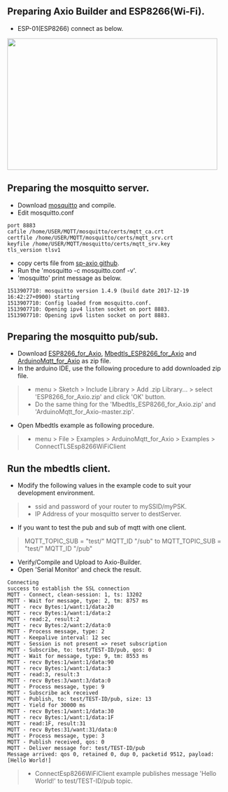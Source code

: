 ## Preparing Axio Builder and ESP8266(Wi-Fi).
* ESP-01(ESP8266) connect as below.

<img src="https://cloud.githubusercontent.com/assets/24871079/25421283/0bcb21f8-2a97-11e7-9a80-09a5e0b249ec.png" width="480" height="300" />

## Preparing the mosquitto server.
* Download [mosquitto](https://github.com/eclipse/mosquitto.git) and compile.
* Edit mosquitto.conf
```
port 8883
cafile /home/USER/MQTT/mosquitto/certs/mqtt_ca.crt
certfile /home/USER/MQTT/mosquitto/certs/mqtt_srv.crt
keyfile /home/USER/MQTT/mosquitto/certs/mqtt_srv.key
tls_version tlsv1
```
* copy certs file from [sp-axio github](https://github.com/sp-axio/ArduinoMqtt_for_Axio/tree/master/test_certs).
* Run the 'mosquitto -c mosquitto.conf -v'.
* 'mosquitto' print message as below.
```
1513907710: mosquitto version 1.4.9 (build date 2017-12-19 16:42:27+0900) starting
1513907710: Config loaded from mosquitto.conf.
1513907710: Opening ipv4 listen socket on port 8883.
1513907710: Opening ipv6 listen socket on port 8883.
```

## Preparing the mosquitto pub/sub.
* Download  [ESP8266_for_Axio](https://github.com/sp-axio/ESP8266_for_Axio), [Mbedtls_ESP8266_for_Axio](https://github.com/sp-axio/Mbedtls_ESP8266_for_Axio) and [ArduinoMqtt_for_Axio](https://github.com/sp-axio/ArduinoMqtt_for_Axio) as zip file.
* In the arduino IDE, use the following procedure to add downloaded zip file.
> * menu > Sketch > Include Library > Add .zip Library... > select 'ESP8266_for_Axio.zip' and click 'OK' button.
> * Do the same thing for the 'Mbedtls_ESP8266_for_Axio.zip' and 'ArduinoMqtt_for_Axio-master.zip'.
* Open Mbedtls example as following procedure.
> * menu > File > Examples > ArduinoMqtt_for_Axio > Examples > ConnectTLSEsp8266WiFiClient

## Run the mbedtls client.
* Modify the following values in the example code to suit your development environment.
> * ssid and password of your router to mySSID/myPSK.
> * IP Address of your mosquitto server to destServer.
* If you want to test the pub and sub of mqtt with one client.
> MQTT_TOPIC_SUB = "test/" MQTT_ID "/sub" to MQTT_TOPIC_SUB = "test/" MQTT_ID "/pub"
* Verify/Compile and Upload to Axio-Builder.
* Open 'Serial Monitor' and check the result.
```
Connecting
success to establish the SSL connection
MQTT - Connect, clean-session: 1, ts: 13202
MQTT - Wait for message, type: 2, tm: 8757 ms
MQTT - recv Bytes:1/want:1/data:20
MQTT - recv Bytes:1/want:1/data:2
MQTT - read:2, result:2
MQTT - recv Bytes:2/want:2/data:0
MQTT - Process message, type: 2
MQTT - Keepalive interval: 12 sec
MQTT - Session is not present => reset subscription
MQTT - Subscribe, to: test/TEST-ID/pub, qos: 0
MQTT - Wait for message, type: 9, tm: 8553 ms
MQTT - recv Bytes:1/want:1/data:90
MQTT - recv Bytes:1/want:1/data:3
MQTT - read:3, result:3
MQTT - recv Bytes:3/want:3/data:0
MQTT - Process message, type: 9
MQTT - Subscribe ack received
MQTT - Publish, to: test/TEST-ID/pub, size: 13
MQTT - Yield for 30000 ms
MQTT - recv Bytes:1/want:1/data:30
MQTT - recv Bytes:1/want:1/data:1F
MQTT - read:1F, result:31
MQTT - recv Bytes:31/want:31/data:0
MQTT - Process message, type: 3
MQTT - Publish received, qos: 0
MQTT - Deliver message for: test/TEST-ID/pub
Message arrived: qos 0, retained 0, dup 0, packetid 9512, payload:[Hello World!]
```
> * ConnectEsp8266WiFiClient example publishes message 'Hello World!' to test/TEST-ID/pub topic.
